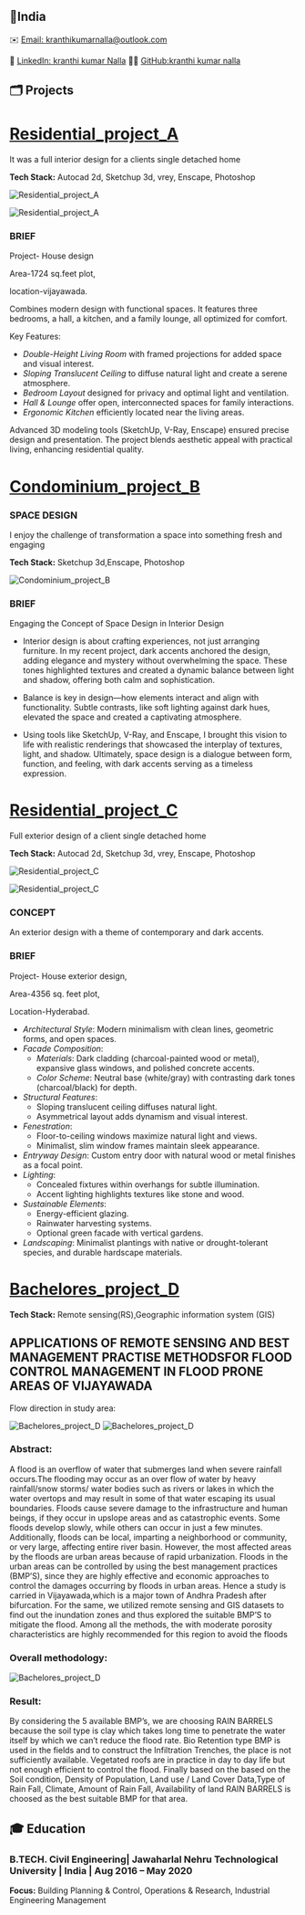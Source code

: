 ## 📍India
✉️ [Email: kranthikumarnalla@outlook.com](mailto:kranthikumarnalla@outlook.com)

🔗 [LinkedIn: kranthi kumar Nalla](https://www.linkedin.com/in/kranthi-kumar-nalla-7615801b2//
)  👨‍💻 [GitHub:kranthi kumar nalla](https://github.com/kranthikumarnalla)

## 🗂️ Projects
# [**Residential_project_A**](https://github.com/kranthikumarnalla/Residential_project_A)

 It  was a full interior design for a clients single detached home
 
**Tech Stack:** Autocad 2d, Sketchup 3d, vrey, Enscape, Photoshop

![Residential_project_A](images/1-1.jpeg)

![Residential_project_A](images/1-2.jpeg)

### BRIEF
 
Project- House design

Area-1724 sq.feet plot, 

location-vijayawada.

Combines modern design with functional spaces. It features three bedrooms, a hall, a kitchen, and a family lounge, all optimized for comfort.

Key Features:
- *Double-Height Living Room* with framed projections for added space and visual interest.
- *Sloping Translucent Ceiling* to diffuse natural light and create a serene atmosphere.
- *Bedroom Layout* designed for privacy and optimal light and ventilation.
- *Hall & Lounge* offer open, interconnected spaces for family interactions.
- *Ergonomic Kitchen* efficiently located near the living areas.

Advanced 3D modeling tools (SketchUp, V-Ray, Enscape) ensured precise design and presentation. The project blends aesthetic appeal with practical living, enhancing residential quality.




# [**Condominium_project_B**](https://github.com/kranthikumarnalla/Condominium_project_B)

### SPACE DESIGN 

I enjoy the challenge of transformation a space into something fresh and engaging

**Tech Stack:** Sketchup 3d,Enscape, Photoshop

![Condominium_project_B](images/2-1.jpeg)
 
### BRIEF
 
 Engaging the Concept of Space Design in Interior Design


- Interior design is about crafting experiences, not just arranging furniture. In my recent project, dark accents anchored the design, adding elegance and mystery without overwhelming the space. These tones 
  highlighted textures and created a dynamic balance between light and shadow, offering both calm and sophistication.

- Balance is key in design—how elements interact and align with functionality. Subtle contrasts, like soft lighting against dark hues, elevated the space and created a captivating atmosphere.

- Using tools like SketchUp, V-Ray, and Enscape, I brought this vision to life with realistic renderings that showcased the interplay of textures, light, and shadow.
  Ultimately, space design is a dialogue between form, function, and feeling, with dark accents serving as a timeless expression.


# [**Residential_project_C**](https://github.com/kranthikumarnalla/Residential_project_C)

 Full exterior design of a client single detached home
 
**Tech Stack:** Autocad 2d, Sketchup 3d, vrey, Enscape, Photoshop


![Residential_project_C](images/3-1.jpeg)


![Residential_project_C](images/3-2.png)


### CONCEPT
An exterior design with a theme of contemporary and dark accents.
 
###   BRIEF 
 
Project- House exterior design,

Area-4356 sq. feet plot,

Location-Hyderabad. 

 - *Architectural Style*: Modern minimalism with clean lines, geometric forms, and open spaces.  
- *Facade Composition*:  
  - *Materials*: Dark cladding (charcoal-painted wood or metal), expansive glass windows, and polished concrete accents.  
  - *Color Scheme*: Neutral base (white/gray) with contrasting dark tones (charcoal/black) for depth.  
- *Structural Features*:  
  - Sloping translucent ceiling diffuses natural light.  
  - Asymmetrical layout adds dynamism and visual interest.  
- *Fenestration*:  
  - Floor-to-ceiling windows maximize natural light and views.  
  - Minimalist, slim window frames maintain sleek appearance.  
- *Entryway Design*: Custom entry door with natural wood or metal finishes as a focal point.  
- *Lighting*:  
  - Concealed fixtures within overhangs for subtle illumination.  
  - Accent lighting highlights textures like stone and wood.  
- *Sustainable Elements*:  
  - Energy-efficient glazing.  
  - Rainwater harvesting systems.  
  - Optional green facade with vertical gardens.  
- *Landscaping*: Minimalist plantings with native or drought-tolerant species, and durable hardscape materials.


 
# [**Bachelores_project_D**](https://github.com/kranthikumarnalla/Bachelors_project_D)

**Tech Stack:** Remote sensing(RS),Geographic information system (GIS)

## APPLICATIONS OF REMOTE SENSING AND BEST MANAGEMENT PRACTISE METHODSFOR FLOOD CONTROL MANAGEMENT IN FLOOD PRONE AREAS OF VIJAYAWADA

Flow direction in study area:

![Bachelores_project_D](images/4-1.jpeg)
![Bachelores_project_D](images/4-3.jpeg)

### Abstract:

A flood is an overflow of water that submerges land when severe rainfall occurs.The flooding may occur as an over flow of water by heavy rainfall/snow storms/ water bodies such as rivers or lakes in which the water overtops and may result in some of that water escaping its usual boundaries. Floods cause severe damage to the infrastructure and human beings, if they occur in upslope areas and as catastrophic events. Some floods develop slowly, while others can occur in just 
a few minutes. Additionally, floods can be local, imparting a neighborhood or community, or very large, affecting entire river basin. However, the most affected areas by the floods are urban areas because of rapid urbanization. Floods in the urban areas can be controlled by using the best management practices (BMP’S), since they are highly effective and economic approaches to control the damages occurring by floods in urban areas. Hence a study is carried in Vijayawada,which is a major town of Andhra Pradesh after bifurcation. For the same, we utilized remote sensing and GIS datasets to find out the inundation zones and thus explored the suitable BMP’S to mitigate the flood. Among all the methods, the with moderate porosity characteristics are highly recommended for this region to avoid the floods

### Overall methodology:

![Bachelores_project_D](images/4-2.jpeg)

### Result:

By considering the 5 available BMP’s, we are choosing RAIN BARRELS because the soil type is clay which takes long time to penetrate the water itself by which we can’t reduce the flood rate. Bio Retention type BMP is used in the fields and to construct the Infiltration Trenches, the place is not sufficiently available. Vegetated roofs are in practice in day to day life but not enough efficient to control the flood. Finally based on the based on the Soil condition, Density of Population, Land use / Land Cover Data,Type of Rain Fall, Climate, Amount of Rain Fall, Availability of land RAIN BARRELS is choosed as the best suitable BMP for that area.



## 🎓 Education

### B.TECH. Civil Engineering| Jawaharlal Nehru Technological University | India | Aug 2016 – May 2020
**Focus:** Building Planning & Control, Operations & Research, Industrial Engineering Management





